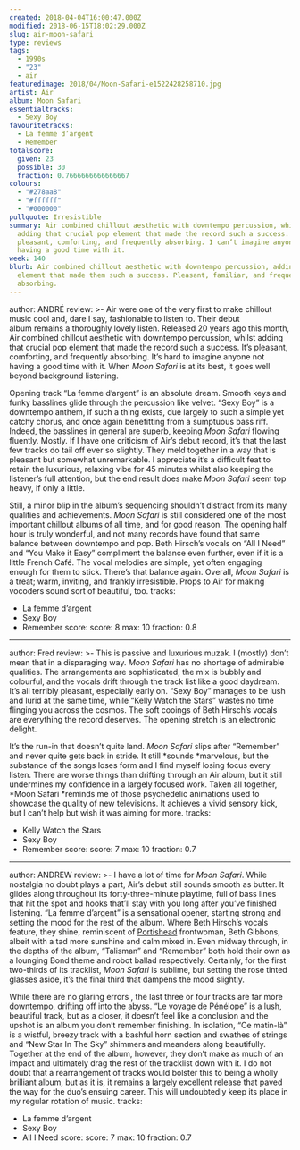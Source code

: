 ```yaml
---
created: 2018-04-04T16:00:47.000Z
modified: 2018-06-15T18:02:29.000Z
slug: air-moon-safari
type: reviews
tags:
  - 1990s
  - "23"
  - air
featuredimage: 2018/04/Moon-Safari-e1522428258710.jpg
artist: Air
album: Moon Safari
essentialtracks:
  - Sexy Boy
favouritetracks:
  - La femme d’argent
  - Remember
totalscore:
  given: 23
  possible: 30
  fraction: 0.7666666666666667
colours:
  - "#278aa8"
  - "#ffffff"
  - "#000000"
pullquote: Irresistible
summary: Air combined chillout aesthetic with downtempo percussion, whilst
  adding that crucial pop element that made the record such a success. It’s
  pleasant, comforting, and frequently absorbing. I can’t imagine anyone not
  having a good time with it.
week: 140
blurb: Air combined chillout aesthetic with downtempo percussion, adding the pop
  element that made them such a success. Pleasant, familiar, and frequently
  absorbing.
---
```

author: ANDRÉ
review: >-
  Air were one of the very first to make chillout music cool and, dare I say,
  fashionable to listen to. Their debut album remains a thoroughly lovely
  listen. Released 20 years ago this month, Air combined chillout aesthetic with
  downtempo percussion, whilst adding that crucial pop element that made the
  record such a success. It’s pleasant, comforting, and frequently absorbing.
  It’s hard to imagine anyone not having a good time with it. When *Moon Safari*
  is at its best, it goes well beyond background listening.

  Opening track “La femme d’argent” is an absolute dream. Smooth keys and funky basslines glide through the percussion like velvet. “Sexy Boy” is a downtempo anthem, if such a thing exists, due largely to such a simple yet catchy chorus, and once again benefitting from a sumptuous bass riff. Indeed, the basslines in general are superb, keeping *Moon Safari* flowing fluently. Mostly. If I have one criticism of Air’s debut record, it’s that the last few tracks do tail off ever so slightly. They meld together in a way that is pleasant but somewhat unremarkable. I appreciate it’s a difficult feat to retain the luxurious, relaxing vibe for 45 minutes whilst also keeping the listener’s full attention, but the end result does make *Moon Safari* seem top heavy, if only a little.

  Still, a minor blip in the album’s sequencing shouldn’t distract from its many qualities and achievements. *Moon Safari* is still considered one of the most important chillout albums of all time, and for good reason. The opening half hour is truly wonderful, and not many records have found that same balance between downtempo and pop. Beth Hirsch’s vocals on “All I Need” and “You Make it Easy” compliment the balance even further, even if it is a little French Café. The vocal melodies are simple, yet often engaging enough for them to stick. There’s that balance again. Overall, *Moon Safari* is a treat; warm, inviting, and frankly irresistible. Props to Air for making vocoders sound sort of beautiful, too.
tracks:
  - La femme d’argent
  - ­­Sexy Boy
  - ­­Remember
score:
  score: 8
  max: 10
  fraction: 0.8
---
author: Fred
review: >-
  This is passive and luxurious muzak. I (mostly) don’t mean that in a
  disparaging way. *Moon Safari* has no shortage of admirable qualities. The
  arrangements are sophisticated, the mix is bubbly and colourful, and the
  vocals drift through the track list like a good daydream. It’s all terribly
  pleasant, especially early on. “Sexy Boy” manages to be lush and lurid at the
  same time, while “Kelly Watch the Stars” wastes no time flinging you across
  the cosmos. The soft cooings of Beth Hirsch’s vocals are everything the record
  deserves. The opening stretch is an electronic delight.

  It’s the run-in that doesn’t quite land. *Moon Safari* slips after “Remember” and never quite gets back in stride. It still *sounds *marvelous, but the substance of the songs loses form and I find myself losing focus every listen. There are worse things than drifting through an Air album, but it still undermines my confidence in a largely focused work. Taken all together, *Moon Safari *reminds me of those psychedelic animations used to showcase the quality of new televisions. It achieves a vivid sensory kick, but I can’t help but wish it was aiming for more.
tracks:
  - Kelly Watch the Stars
  - ­­Sexy Boy
  - ­­Remember
score:
  score: 7
  max: 10
  fraction: 0.7
---
author: ANDREW
review: >-
  I have a lot of time for *Moon Safari*. While nostalgia no doubt plays a part,
  Air’s debut still sounds smooth as butter. It glides along throughout its
  forty-three-minute playtime, full of bass lines that hit the spot and hooks
  that’ll stay with you long after you’ve finished listening. “La femme
  d’argent” is a sensational opener, starting strong and setting the mood for
  the rest of the album. Where Beth Hirsch’s vocals feature, they shine,
  reminiscent of [Portishead](<reviews/portishead-dummy/>)
  frontwoman, Beth Gibbons, albeit with a tad more sunshine and calm mixed in.
  Even midway through, in the depths of the album, “Talisman” and “Remember”
  both hold their own as a lounging Bond theme and robot ballad respectively.
  Certainly, for the first two-thirds of its tracklist, *Moon Safari* is
  sublime, but setting the rose tinted glasses aside, it’s the final third that
  dampens the mood slightly.

  While there are no glaring errors , the last three or four tracks are far more downtempo, drifting off into the abyss. “Le voyage de Pénélope” is a lush, beautiful track, but as a closer, it doesn’t feel like a conclusion and the upshot is an album you don’t remember finishing. In isolation, “Ce matin-là” is a wistful, breezy track with a bashful horn section and swathes of strings and “New Star In The Sky” shimmers and meanders along beautifully. Together at the end of the album, however, they don’t make as much of an impact and ultimately drag the rest of the tracklist down with it. I do not doubt that a rearrangement of tracks would bolster this to being a wholly brilliant album, but as it is, it remains a largely excellent release that paved the way for the duo’s ensuing career. This will undoubtedly keep its place in my regular rotation of music.
tracks:
  - <span lang="fr" title="French language text" xml:lang="fr">La femme d’argent
  - ­­Sexy Boy
  - ­­All I Need</span>
score:
  score: 7
  max: 10
  fraction: 0.7

